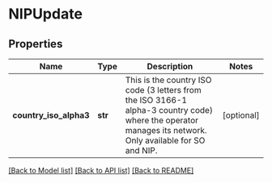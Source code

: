 # NIPUpdate

## Properties
Name | Type | Description | Notes
------------ | ------------- | ------------- | -------------
**country_iso_alpha3** | **str** | This is the country ISO code (3 letters from the ISO 3166-1 alpha-3 country code) where the operator manages its network. Only available for SO and NIP. | [optional] 

[[Back to Model list]](../README.md#documentation-for-models) [[Back to API list]](../README.md#documentation-for-api-endpoints) [[Back to README]](../README.md)

